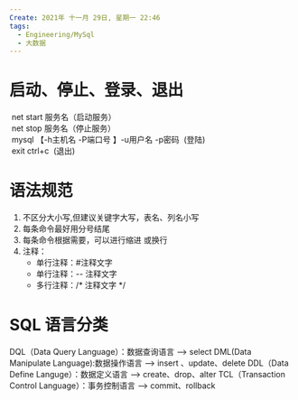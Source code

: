 ```yaml
---
Create: 2021年 十一月 29日, 星期一 22:46
tags: 
  - Engineering/MySql
  - 大数据
---
```


# 启动、停止、登录、退出

 net start 服务名（启动服务）  
 net stop 服务名（停止服务）  
 mysql 【-h主机名 -P端口号 】-u用户名 -p密码  (登陆)  
 exit  ctrl+c  (退出)

# 语法规范

1.  不区分大小写,但建议关键字大写，表名、列名小写
2.  每条命令最好用分号结尾
3.  每条命令根据需要，可以进行缩进 或换行
4.  注释：
    -   单行注释：#注释文字
    -   单行注释：-- 注释文字
    -   多行注释：/* 注释文字 \*/

# SQL 语言分类
DQL（Data Query Language）：数据查询语言                -->   select 
DML(Data Manipulate Language):数据操作语言               -->  insert 、update、delete
DDL（Data Define Languge）：数据定义语言                  -->  create、drop、alter
TCL（Transaction Control Language）：事务控制语言  --> commit、rollback




